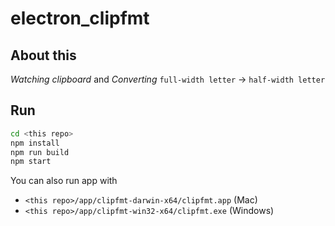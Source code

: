 # electron_clipfmt

## About this
*Watching clipboard* and *Converting* `full-width letter` -> `half-width letter`

## Run
```bash
cd <this repo>
npm install
npm run build
npm start
```

You can also run app with
- `<this repo>/app/clipfmt-darwin-x64/clipfmt.app` (Mac)
- `<this repo>/app/clipfmt-win32-x64/clipfmt.exe`  (Windows)